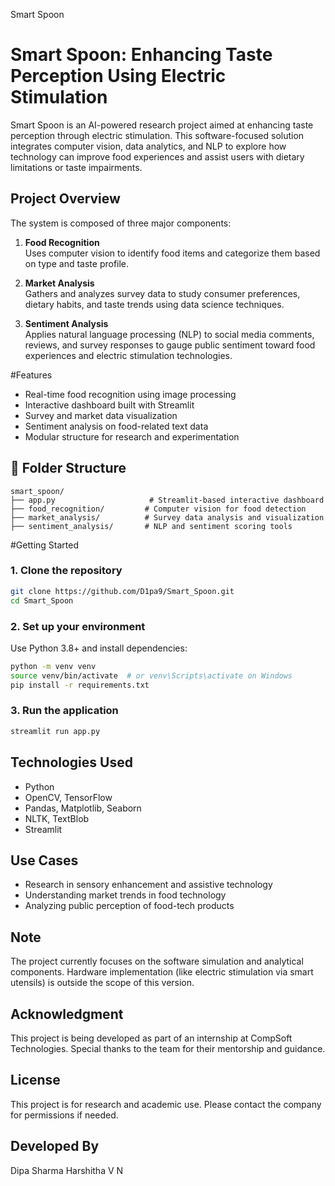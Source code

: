 

Smart Spoon

# Smart Spoon: Enhancing Taste Perception Using Electric Stimulation

Smart Spoon is an AI-powered research project aimed at enhancing taste perception through electric stimulation. This software-focused solution integrates computer vision, data analytics, and NLP to explore how technology can improve food experiences and assist users with dietary limitations or taste impairments.

##  Project Overview

The system is composed of three major components:

1. **Food Recognition**  
   Uses computer vision to identify food items and categorize them based on type and taste profile.

2. **Market Analysis**  
   Gathers and analyzes survey data to study consumer preferences, dietary habits, and taste trends using data science techniques.

3. **Sentiment Analysis**  
   Applies natural language processing (NLP) to social media comments, reviews, and survey responses to gauge public sentiment toward food experiences and electric stimulation technologies.

#Features

- Real-time food recognition using image processing
- Interactive dashboard built with Streamlit
- Survey and market data visualization
- Sentiment analysis on food-related text data
- Modular structure for research and experimentation

## 📁 Folder Structure

```
smart_spoon/
├── app.py                     # Streamlit-based interactive dashboard
├── food_recognition/         # Computer vision for food detection
├── market_analysis/          # Survey data analysis and visualization
├── sentiment_analysis/       # NLP and sentiment scoring tools
```

#Getting Started

### 1. Clone the repository

```bash
git clone https://github.com/D1pa9/Smart_Spoon.git
cd Smart_Spoon
```

### 2. Set up your environment

Use Python 3.8+ and install dependencies:

```bash
python -m venv venv
source venv/bin/activate  # or venv\Scripts\activate on Windows
pip install -r requirements.txt
```

### 3. Run the application

```bash
streamlit run app.py
```

## Technologies Used

- Python
- OpenCV, TensorFlow
- Pandas, Matplotlib, Seaborn
- NLTK, TextBlob
- Streamlit

##  Use Cases

- Research in sensory enhancement and assistive technology
- Understanding market trends in food technology
- Analyzing public perception of food-tech products

## Note

The project currently focuses on the software simulation and analytical components. Hardware implementation (like electric stimulation via smart utensils) is outside the scope of this version.

## Acknowledgment
This project is being developed as part of an internship at CompSoft Technologies. Special thanks to the team for their mentorship and guidance.

## License

This project is for research and academic use. Please contact the company for permissions if needed.


## Developed By
Dipa Sharma
Harshitha V N

